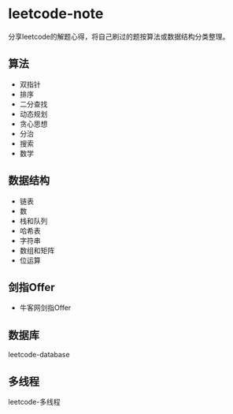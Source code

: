 # leetcode-note
分享leetcode的解题心得，将自己刷过的题按算法或数据结构分类整理。

## 算法

- 双指针
- 排序
- 二分查找
- 动态规划
- 贪心思想
- 分治
- 搜索
- 数学

## 数据结构

- 链表
- 数
- 栈和队列
- 哈希表
- 字符串
- 数组和矩阵
- 位运算

## 剑指Offer ##
- 牛客网剑指Offer

## 数据库 ##

leetcode-database

## 多线程 ##

leetcode-多线程